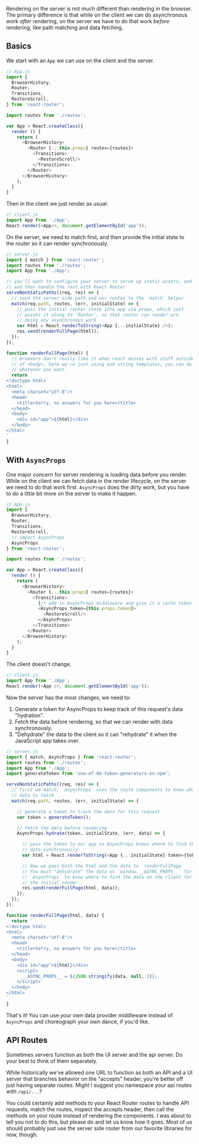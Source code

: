 Rendering on the server is not much different than rendering in the
browser. The primary difference is that while on the client we can do
asynchronous work *after* rendering, on the server we have to do that
work *before* rendering, like path matching and data fetching.

Basics
------

We start with an `App` we can use on the client and the server.

```js
// App.js
import {
  BrowserHistory,
  Router,
  Transitions,
  RestoreScroll,
} from 'react-router';

import routes from './routes';

var App = React.createClass({
  render () {
    return (
      <BrowserHistory>
        <Router {...this.props} routes={routes}>
          <Transitions>
            <RestoreScroll/>
          </Transitions>
        </Router>
      </BrowserHistory>
    );
  }
}
```

Then in the client we just render as usual:

```js
// client.js
import App from './App';
React.render(<App/>, document.getElementById('app'));
```

On the server, we need to match first, and then provide the initial
state to the router so it can render synchronously.

```js
// server.js
import { match } from 'react-router';
import routes from './routes';
import App from './App';

// you'll want to configure your server to serve up static assets, and
// and then handle the rest with React Router
serveNonStaticPaths((req, res) => {
  // send the server side path and our routes to the `match` helper
  match(req.path, routes, (err, initialState) => {
    // pass the initial router state into app via props, which just
    // passes it along to `Router`, so that router can render w/o
    // doing any asynchronous work
    var html = React.renderToString(<App {...initialState} />);
    res.send(renderFullPage(html));
  });
});

function renderFullPage(html) {
  // browsers don't really like it when react messes with stuff outside
  // of <body>, here we're just using es6 string templates, you can do
  // whatever you want.
  return `
<!doctype html>
<html>
  <meta charset="utf-8"/>
  <head>
    <title>Sorry, no answers for you here</title>
  </head>
  <body>
    <div id="app">${html}</div>
  </body>
</html>
`
}
```

With `AsyncProps`
----------------

One major concern for server rendering is loading data before you
render. While on the client we can fetch data in the render lifecycle,
on the server we need to do that work first. `AsyncProps` does the dirty
work, but you have to do a little bit more on the server to make it
happen.

```js
// App.js
import {
  BrowserHistory,
  Router,
  Transitions,
  RestoreScroll,
  // import AsyncProps
  AsyncProps
} from 'react-router';

import routes from './routes';

var App = React.createClass({
  render () {
    return (
      <BrowserHistory>
        <Router {...this.props} routes={routes}>
          <Transitions>
            {/* add in AsyncProps middleware and give it a cache token */}
            <AsyncProps token={this.props.token}>
              <RestoreScroll/>
            </AsyncProps>
          </Transitions>
        </Router>
      </BrowserHistory>
    );
  }
}
```

The client doesn't change.

```js
// client.js
import App from './App';
React.render(<App />, document.getElementById('app'));
```

Now the server has the most changes, we need to:

1. Generate a token for AsyncProps to keep track of this request's data
   "hydration".
2. Fetch the data before rendering, so that we can render with data
   synchronously.
3. "Dehydrate" the data to the client so it can "rehydrate" it when the
   JavaScript app takes over.

```js
// server.js
import { match, AsyncProps } from 'react-router';
import routes from './routes';
import App from './App';
import generateToken from 'one-of-86-token-generators-on-npm';

serveNonStaticPaths((req, res) => {
  // first we match, `AsyncProps` uses the route components to know what
  // data to fetch
  match(req.path, routes, (err, initialState) => {

    // generate a token to track the data for this request
    var token = generateToken();

    // fetch the data before rendering
    AsyncProps.hydrate(token, initialState, (err, data) => {

      // pass the token to our app so AsyncProps knows where to find the
      // data synchronously
      var html = React.renderToString(<App {...initialState} token={token} />);

      // Now we pass both the html and the data to `renderFullPage`
      // You must "dehydrate" the data on `window.__ASYNC_PROPS__` for
      // `AsyncProps` to know where to find the data on the client for
      // the initial render.
      res.send(renderFullPage(html, data));
    });
  });
});

function renderFullPage(html, data) {
  return `
<!doctype html>
<html>
  <meta charset="utf-8"/>
  <head>
    <title>Sorry, no answers for you here</title>
  </head>
  <body>
    <div id="app">${html}</div>
    <script>
      __ASYNC_PROPS__ = ${JSON.stringify(data, null, 2)};
    </script>
  </body>
</html>
`
}
```

That's it! You can use your own data provider middleware instead of
`AsyncProps` and choreograph your own dance, if you'd like.

API Routes
----------

Sometimes servers function as both the UI server and the api server. Do
your best to think of them separately.

While historically we've allowed one URL to function as both an API and
a UI server that branches behavior on the "accepts" header, you're
better off just having separate routes.  Might I suggest you namespace
your api routes with `/api/...`?

You could certainly add methods to your React Router routes to handle
API requests, match the routes, inspect the accepts header, then call
the methods on your route instead of rendering the components. I was
about to tell you not to do this, but please do and let us know how it
goes. Most of us should probably just use the server side router from
our favorite libraries for now, though.

